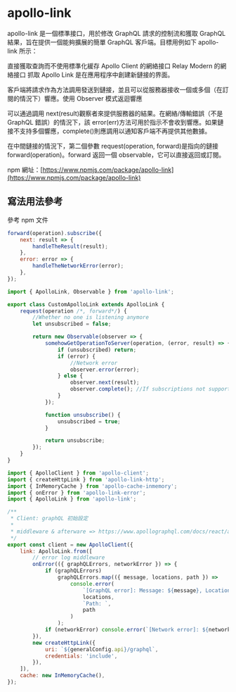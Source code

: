 # apollo-link

apollo-link 是一個標準接口，用於修改 GraphQL 請求的控制流和獲取 GraphQL 結果，旨在提供一個能夠擴展的簡單 GraphQL 客戶端。目標用例如下 apollo-link 所示：

直接獲取查詢而不使用標準化緩存
Apollo Client 的網絡接口
Relay Modern 的網絡接口
抓取
Apollo Link 是在應用程序中創建新鏈接的界面。

客戶端將請求作為方法調用發送到鏈接，並且可以從服務器接收一個或多個（在訂閱的情況下）響應。使用 Observer 模式返迴響應

可以通過調用 next(result)觀察者來提供服務器的結果。在網絡/傳輸錯誤（不是 GraphQL 錯誤）的情況下，該 error(err)方法可用於指示不會收到響應。如果鏈接不支持多個響應，complete()則應調用以通知客戶端不再提供其他數據。

在中間鏈接的情況下，第二個參數 request(operation, forward)是指向的鏈接 forward(operation)。forward 返回一個 observable，它可以直接返回或訂閱。

npm 網址：[https://www.npmjs.com/package/apollo-link](https://www.npmjs.com/package/apollo-link)

## 寫法用法參考

參考 npm 文件

```js
forward(operation).subscribe({
	next: result => {
		handleTheResult(result);
	},
	error: error => {
		handleTheNetworkError(error);
	},
});
```

```js
import { ApolloLink, Observable } from 'apollo-link';

export class CustomApolloLink extends ApolloLink {
	request(operation /*, forward*/) {
		//Whether no one is listening anymore
		let unsubscribed = false;

		return new Observable(observer => {
			somehowGetOperationToServer(operation, (error, result) => {
				if (unsubscribed) return;
				if (error) {
					//Network error
					observer.error(error);
				} else {
					observer.next(result);
					observer.complete(); //If subscriptions not supported
				}
			});

			function unsubscribe() {
				unsubscribed = true;
			}

			return unsubscribe;
		});
	}
}
```

```js
import { ApolloClient } from 'apollo-client';
import { createHttpLink } from 'apollo-link-http';
import { InMemoryCache } from 'apollo-cache-inmemory';
import { onError } from 'apollo-link-error';
import { ApolloLink } from 'apollo-link';

/**
 * Client: graphQL 初始設定
 *
 * middleware & afterware => https://www.apollographql.com/docs/react/advanced/network-layer.html#linkMiddleware
 */
export const client = new ApolloClient({
	link: ApolloLink.from([
		// error log middleware
		onError(({ graphQLErrors, networkError }) => {
			if (graphQLErrors)
				graphQLErrors.map(({ message, locations, path }) =>
					console.error(
						`[GraphQL error]: Message: ${message}, Location: `,
						locations,
						`Path: `,
						path
					)
				);
			if (networkError) console.error(`[Network error]: ${networkError}`);
		}),
		new createHttpLink({
			uri: `${generalConfig.api}/graphql`,
			credentials: 'include',
		}),
	]),
	cache: new InMemoryCache(),
});
```
